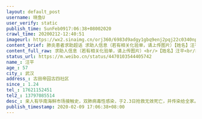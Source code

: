 ```yaml
---
layout: default_post
username: 晓鱼U
user_verify: static
publish_time: SunFeb0917:06:38+08002020
crawl_time: 20200212-12:40:51
imageurl: https://wx2.sinaimg.cn/orj360/6983d9adgy1gbq9enj2pqj22c0340npe.jpg,https://wx3.sinaimg.cn/orj360/6983d9adgy1gbq9equz1bj22c03401ky.jpg,https://wx4.sinaimg.cn/orj360/6983d9adgy1gbq9etboa9j22c0340b29.jpg,https://wx1.sinaimg.cn/orj360/6983d9adgy1gbq9ek9wcjj23402c0b29.jpg
content_brief: 肺炎患者求助超话 求助人信息（若有相关化验单，请上传图片）【姓名】汪平【年龄】57【所在城市】武汉【所在小区、社区】古田帝园 古四社区【患病时间】1.24【联系方式】17621152451【其他紧急联系人】13797085514【病情描述】 亲人有华南海鲜市场接触史，双肺病毒性感染，于2.3日抢救无效 ...全文
content_full_raw: 求助人信息（若有相关化验单，请上传图片）<br/>【姓名】汪平<br/>【年龄】57<br/>【所在城市】武汉<br/>【所在小区、社区】古田帝园古四社区<br/>【患病时间】1.24<br/>【联系方式】17621152451<br/>【其他紧急联系人】13797085514<br/>【病情描述】亲人有华南海鲜市场接触史，双肺病毒性感染，于2.3日抢救无效死亡，并传染给全家。患者自1月24日起开始高烧，检测为单肺病毒性肺炎，且有基础性疾病高血压、脂肪肝；高烧持续不退，最高39度，持续呕吐，无食欲、伴有腹泻。2.3日入住隔离点，2.7日确诊新冠阳性，至今无医院收治，社区和酒店互相推脱不管的状态，已有3天未进食，呼吸困难
status_url: https://m.weibo.cn/status/4470103544405742
name_: 汪平
age_: 57
city_: 武汉
address_: 古田帝园古四社区
since_: 1.24
tel_: 17621152451
tel2_: 13797085514
desc_: 亲人有华南海鲜市场接触史，双肺病毒性感染，于2.3日抢救无效死亡，并传染给全家。患者自1月24日起开始高烧，检测为单肺病毒性肺炎，且有基础性疾病高血压、脂肪肝；高烧持续不退，最高39度，持续呕吐，无食欲、伴有腹泻。2.3日入住隔离点，2.7日确诊新冠阳性，至今无医院收治，社区和酒店互相推脱不管的状态，已有3天未进食，呼吸困难
publish_timestamp: 2020-02-09 17:06:38+08:00
---
```

